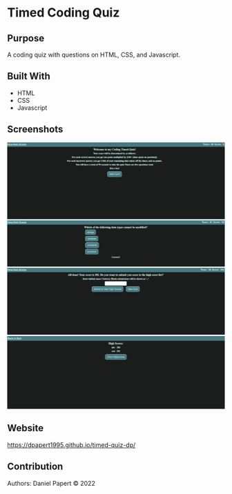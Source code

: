 # Timed Coding Quiz

## Purpose
A coding quiz with questions on HTML, CSS, and Javascript.

## Built With
* HTML 
* CSS
* Javascript


## Screenshots
![](screenshot1.PNG)
![](screenshot2.PNG)
![](screenshot3.PNG)
![](screenshot4.PNG)

## Website
https://dpapert1995.github.io/timed-quiz-dp/

## Contribution
Authors: Daniel Papert
© 2022